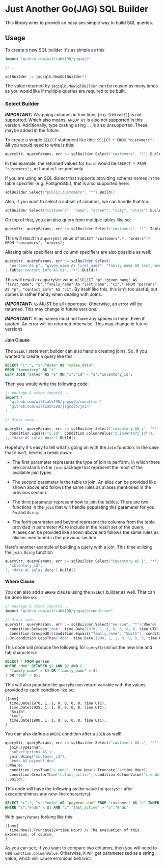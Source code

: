 # Just Another Go(JAG) SQL Builder

This library aims to provide an easy ans simple way to build SQL queries.


## Usage

To create a new SQL builder it's as simple as this:

```go
import "github.com/williabk198/jagsqlb"

// ...

sqlBuilder := jagsqlb.NewSqlBuilder()
```

The value returned by `jagsqlb.NewSqlBuilder` can be reused as many times as you would like 
if multiple queries are required to be built.

### Select Builder

*__IMPORTANT:__* Wrapping columns in functions (e.g. `SUM(col1)`) is not supported. Which also means,
`GROUP BY` is also not supported in this version. Additionally, type casting using `::` is also unsupported. 
These maybe added in the future.

To create a simple `SELECT` statement like this: `SELECT * FROM "customers";` All you would need to write is this:

```go
queryStr, queryParams, err := sqlBuilder.Select("customers", "*").Build()
```

In this example, the returned values for `Build` would be `SELECT * FROM "customers";`, `nil` and `nil` respectively.

If you are using an SQL dialect that supports providing schema names in the table specifier (e.g. PostgreSQL),
that is also supported here:

```go
sqlBuilder.Select("public.customers", "*").Build()
```

Also, if you want to select a subset of columns, we can handle that too:

```go
sqlBuilder.Select("customers", "name", "street", "city", "state").Build()
```

On top of that, you can also query from multiple tables like so:

```go
queryStr, queryParams, err := sqlBuilder.Select("customers", "*").Table("orders", "*").Build()
```

This will result in a `queryStr` value of `SELECT "customers".*, "orders".* FROM "customers", "orders";`

Aliasing table specifiers and column specifiers are also possible as well:

```go
queryStr, queryParams, err := sqlBuilder.Select(
  "persons AS p", "given_name AS first_name", "family_name AS last_name",
).Table("contact_info AS ci", "*").Build()
```
This will result in a `queryStr` value of `SELECT "p"."given_name" AS "first_name", "p"."family_name" AS "last_name", "ci".* FROM "persons" AS "p", "contact_info" AS "ci";` By itself like this, this isn't too useful, but comes in rather handy when dealing with Joins.

*__IMPORTANT:__* `AS` _MUST_ be all uppercase. Otherwise, an error will be returned. This may change in future versions.

*__IMPORTANT:__* Alias names must not have any spaces in them. Even if quoted. An error will be returned otherwise.
This may change in future versions.

#### Join Clause

The `SELECT` statement builder can also handle creating joins. So, if you wanted to create a query like this:
```sql
SELECT "i".*, "s"."date" AS "sales_date" 
FROM "inventory" AS "i" 
LEFT JOIN "sales" AS "s" ON "i"."id" = "s"."inventory_id";
```

Then you would write the following code:
```go
// package & other imports...
import (
  "github.com/williabk198/jagsqlb/condition"
  "github.com/williabk198/jagsqlb/join"
)

// Other code...

queryStr, queryParams, err := sqlBuilder.Select("inventory AS i", "*").Join(join.TypeLeft, "sales AS s", join.On(
  condition.Equals("i.id", condition.ColumnValue("s.inventory_id")),
), "date AS sales_date").Build()
```

Hopefully it's easy to tell what's going on with the `Join` function. In the case that it isn't, here is a break down:

* The first parameter represents the type of join to perform, in which there are constants in the `join` package that
represent the most of the available join types. 

* The second parameter is the table to join. An alias can be provided like shown above and follows the same rules
  as aliases mentioned in the previous section.

* The third parameter represent how to join the tables. There are two functions in the `join` that will handle
  populating this parameter for you: `On` and `Using`.

* The forth parameter and beyond represent the columns from the table provided in parameter #2 
  to include in the result set of the query. Aliases can be provided like shown above and follows the same rules
  as aliases mentioned in the previous section.

Here's another example of building a query with a join. This time utilizing the `join.Using` function

```go
queryStr, queryParams, err := sqlBuilder.Select("inventory AS i", "*").Join(join.TypeLeft, "sales AS s", join.Using(
  "inventory_id",
), "date AS sales_date").Build()
```

#### Where Clause

You can also add a `WHERE` clause using the `SELECT` builder as well. That can be done like so:

```go
// package & other imports...
import "github.com/williabk198/jagsqlb/condition"

// Other code...
queryStr, queryParams, err := sqlBuilder.Select("person", "*").Where(
  condition.Between("dob", time.Date(1970, 1, 1, 0, 0, 0, 0, time.UTC), time.Date(2025, 1, 1, 0, 0, 0, 0, time.UTC))
  condition.GroupedOr(condition.Equals("family_name", "Smith"), condition.Equals("family_name", "Lee"))
).Or(condition.LessThan("dob", time.Date(1900, 1, 1, 0, 0, 0, 0, time.UTC))).Build()
```

This code will produce the following for `queryStr`(minus the new line and tab characters): 
```sql
SELECT * FROM person 
WHERE "dob" BETWEEN $1 AND $2 AND (
  "family_name" = $3 OR "family_name" = $4
) OR "dob" < $5;
```

This will also populate the `queryParams` return variable with the values provided to each condition like so:
```
[]any{
  time.Date(1970, 1, 1, 0, 0, 0, 0, time.UTC),
  time.Date(2025, 1, 1, 0, 0, 0, 0, time.UTC),
  "Smith",
  "Lee",
  time.Date(1900, 1, 1, 0, 0, 0, 0, time.UTC),
}
```

You can also define a `WHERE` condition after a `JOIN` as well!
```go
queryStr, queryParams, err := sqlBuilder.Select("customers AS c", "*").Join(
  join.TypeInner,
  "subscriptions AS s",
  join.Using("customer_id"),
  "ends AS payment_due"
).Where(
  condition.LessThan("s.ends", time.Now().Truncate(24*time.Hour)),
  condition.GreaterThan("c.last_active", condition.ColumnValue("s.ends"))
).Build()
```

This code will have the following as the value for `queryStr` after execution(minus any new-line characters):
```sql
SELECT "c".*, "s"."ends" AS "payment_due" FROM "customer" AS "c" INNER JOIN "subscriptions" AS "s" USING("customer_id")
WHERE "s"."ends" < $1 AND "c"."last_active" > "s"."ends"
```

With `queryParams` looking like this:
```
[]any{
  time.Now().Truncate(24*time.Hour) // The evaluation of this expression, of course.
}
```

As you can see, if you want to compare two columns, then you will need to use `condtion.ColumnValue`. Otherwise, it will
get parameterized as a string value, which will cause erronious behavior.
